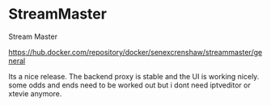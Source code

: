 # StreamMaster

Stream Master

https://hub.docker.com/repository/docker/senexcrenshaw/streammaster/general

Its a nice release. The backend proxy is stable and the UI is working nicely. some odds and ends need to be worked out but i dont need iptveditor or xtevie anymore.
